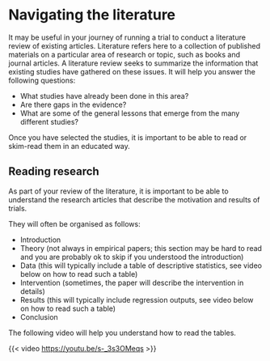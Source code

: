# Navigating the literature

It may be useful in your journey of running a trial to conduct a literature review of existing articles. Literature refers here to a collection of published materials on a particular area of research or topic, such as books and journal articles. A literature review seeks to summarize the information that existing studies have gathered on these issues. It will help you answer the following questions:

- What studies have already been done in this area?
- Are there gaps in the evidence?
- What are some of the general lessons that emerge from the many different studies?

Once you have selected the studies, it is important to be able to read or skim-read them in an educated way.

## Reading research

As part of your review of the literature, it is important to be able to understand the research articles that describe the motivation and results of trials.

They will often be organised as follows:

- Introduction ​
- Theory (not always in empirical papers; this section may be hard to read and you are probably ok to skip if you understood the introduction)​
- Data (this will typically include a table of descriptive statistics, see video below on how to read such a table)​
- Intervention (sometimes, the paper will describe the intervention in details)​
- Results (this will typically include regression outputs, see video below on how to read such a table)​
- Conclusion

The following video will help you understand how to read the tables.

{{< video https://youtu.be/s-_3s3OMeqs >}}
